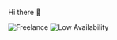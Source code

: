 Hi there 👋

![Freelance](https://img.shields.io/badge/Status-Freelance-blue)
![Low Availability](https://img.shields.io/badge/Availability-Medium-lightgrey)

<!--
**volpeo/volpeo** is a ✨ _special_ ✨ repository because its `README.md` (this file) appears on your GitHub profile.

Here are some ideas to get you started:

- 🔭 I’m currently working on ...
- 🌱 I’m currently learning ...
- 👯 I’m looking to collaborate on ...
- 🤔 I’m looking for help with ...
- 💬 Ask me about ...
- 📫 How to reach me: ...
- 😄 Pronouns: ...
- ⚡ Fun fact: ...
-->
